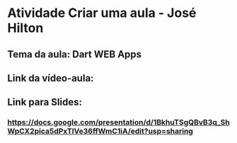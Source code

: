 # Atividade Criar uma aula  - José Hilton
## Tema da aula: Dart WEB Apps


## Link da vídeo-aula:
### 

## Link para Slides:
### https://docs.google.com/presentation/d/1BkhuTSgQBvB3q_ShWpCX2pica5dPxTIVe36ffWmC1iA/edit?usp=sharing
